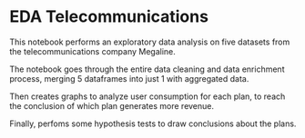 # EDA Telecommunications

This notebook performs an exploratory data analysis on five datasets from the telecommunications company Megaline.

The notebook goes through the entire data cleaning and data enrichment process, merging 5 dataframes into just 1 with aggregated data.

Then creates graphs to analyze user consumption for each plan, to reach the conclusion of which plan generates more revenue.

Finally, perfoms some hypothesis tests to draw conclusions about the plans.

